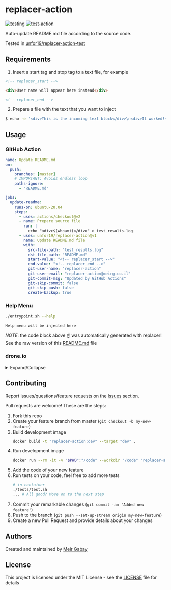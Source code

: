 # replacer-action

[![testing](https://github.com/unfor19/replacer-action/workflows/testing/badge.svg)](https://github.com/unfor19/replacer-action/actions?query=workflow%3Atesting)
[![test-action](https://github.com/unfor19/replacer-action-test/workflows/test-action/badge.svg)](https://github.com/unfor19/replacer-action-test/actions?query=workflow%3Atest-action)


Auto-update README.md file according to the source code.

Tested in [unfor19/replacer-action-test](https://github.com/unfor19/replacer-action-test/actions?query=workflow%3Atest-action)

## Requirements

1. Insert a start tag and stop tag to a text file, for example

```html
<!-- replacer_start -->

<div>User name will appear here instead</div>

<!-- replacer_end -->
```

2. Prepare a file with the text that you want to inject

```bash
$ echo -e '<div>This is the incoming text block</div>\n<div>It worked!</div>' > test_results.log
```

## Usage

### GitHub Action

```yaml
name: Update README.md
on:
  push:
    branches: [master]
    # IMPORTANT: Avoids endless loop
    paths-ignore:
      - "README.md"

jobs:
  update-readme:
    runs-on: ubuntu-20.04
    steps:
      - uses: actions/checkout@v2
      - name: Prepare source file
        run: |
          echo "<div>$(whoami)</div>" > test_results.log
      - uses: unfor19/replacer-action@v1
        name: Update README.md file
        with:
          src-file-path: "test_results.log"
          dst-file-path: "README.md"
          start-value: "<!-- replacer_start -->"
          end-value: "<!-- replacer_end -->"
          git-user-name: "replacer-action"
          git-user-email: "replacer-action@meirg.co.il"
          git-commit-msg: "Updated by GitHub Actions"
          git-skip-commit: false
          git-skip-push: false
          create-backup: true
```

### Help Menu

```bash
./entrypoint.sh --help
```

<!-- help_menu_start -->

```bash
Help menu will be injected here
```

<!-- help_menu_end -->

_NOTE_: the code block above :point_up: was automatically generated with replacer! See the raw version of this [README.md](https://raw.githubusercontent.com/unfor19/replacer-action/master/README.md) file


### drone.io

<details>

<summary>Expand/Collapse</summary>

```yaml
kind: pipeline
type: docker
name: testing-drone

steps:
  - name: Prepare source file
    image: alpine:3.12
    cmd: |
      echo "<div>$(whoami)</div>" > test_results.log
  - name: Dry run
    image: unfor19/replacer-action:latest
    settings:
      src_file_path: "test_results.log"
      dst_file_path: "README.test.md"
      start_value: "<!-- replacer_start -->"
      end_value: "<!-- replacer_end -->"
      git_user_name: "Drone"
      git_user_email: "drone@meirg.co.il"
      git_commit_msg: "Updated by Drone.io"
      git_skip_commit: false
      git_skip_push: false
      create_backup: true
```

</details>

## Contributing

Report issues/questions/feature requests on the [Issues](https://github.com/unfor19/replacer-action/issues) section.

Pull requests are welcome! These are the steps:

1. Fork this repo
1. Create your feature branch from master (`git checkout -b my-new-feature`)
1. Build development image
   ```bash
   docker build -t "replacer-action:dev" --target "dev" .
   ```
1. Run development image
   ```bash
   docker run --rm -it -v "$PWD":"/code" --workdir "/code" "replacer-action:dev"
   ```
1. Add the code of your new feature
1. Run tests on your code, feel free to add more tests
   ```bash
   # in container
   ./tests/test.sh
   ... # All good? Move on to the next step
   ```
1. Commit your remarkable changes (`git commit -am 'Added new feature'`)
1. Push to the branch (`git push --set-up-stream origin my-new-feature`)
1. Create a new Pull Request and provide details about your changes

## Authors

Created and maintained by [Meir Gabay](https://github.com/unfor19)

## License

This project is licensed under the MIT License - see the [LICENSE](https://github.com/unfor19/replacer-action/blob/master/LICENSE) file for details
